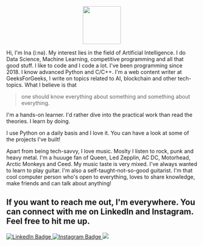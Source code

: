 <div id="header" align="center"><img src="https://media.giphy.com/media/uB86ZyWQsnFSGYe2sA/giphy.gif" width=100/></div>

Hi, I'm Ina (iːnə). My interest lies in the field of Artificial Intelligence. I do Data Science, Machine Learning, competitive programming and all that good stuff.  I like to code and I code a lot. I've been programming since 2018. I know advanced Python and C/C++. I'm a web content writer at GeeksForGeeks, I write on topics related to AI, blockchain and other tech-topics. What I believe is that 
> one should know everything about something and something about everything. 


I'm a hands-on learner. I'd rather dive into the practical work than read the theories. I learn by doing.

I use Python on a daily basis and I love it. You can have a look at some of the projects I've built! 

Apart from being tech-savvy, I love music. Moslty I listen to rock, punk and heavy metal. I'm a huuuge fan of Queen, Led Zepplin, AC DC, Motorhead, Arctic Monkeys and Ceed. My music taste is very mixed. I've always wanted to learn to play guitar. I'm also a self-taught-not-so-good guitarist. I'm that cool computer person who's open to everything, loves to share knowledge, make friends and can talk about anything! 



## If you want to reach me out, I'm everywhere. You can connect with me on LinkedIn and Instagram. Feel free to hit me up. 
<div id="badges">

<a href="https://www.linkedin.com/in/ina-zehra-6b7369222/">
  <img src="https://img.shields.io/badge/LinkedIn-blue?style=for-the-badge&logo=LinkedIn" alt="LinkedIn Badge"/>
  </a>
<a href ="https://www.instagram.com/zehraina/">
  <img src="https://img.shields.io/badge/Instagram-red?logo=Instagram&logoColor=white&style=for-the-badge" alt="Instagram Badge"/> 
  </a>
<a href="https://open.spotify.com/playlist/7IE8was2Hjiipf370w0mdG?si=40862a004f6540f4"
   <img src="https://img.shields.io/badge/Spotify-green?logo=Spotify&logoColor=white&style=for-the-badge" alt="Spotify Badge"/>
<a href="https://open.spotify.com/playlist/7IE8was2Hjiipf370w0mdG?si=8e294593a04d4808">
  <img src="https://img.shields.io/badge/Spotify-brightgreen?logo=Spotify&logoColor=white&style=for-the-badge" />
  </a>
</div>

<!---
14
zehraina/zehraina is a ✨ special ✨ repository because its `README.md` (this file) appears on your GitHub profile.
15
You can click the Preview link to take a look at your changes.
16
--->
